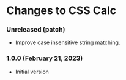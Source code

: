 # Changes to CSS Calc

### Unreleased (patch)

- Improve case insensitive string matching.

### 1.0.0 (February 21, 2023)

- Initial version

